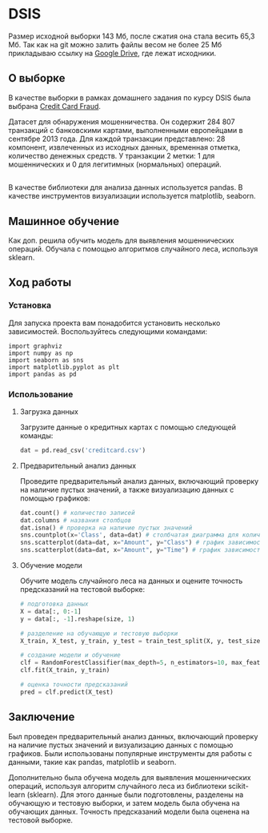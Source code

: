 # DSIS
Размер исходной выборки 143 Мб, после сжатия она стала весить 65,3 Мб. Так как на git можно залить файлы весом не более 25 Мб прикладываю ссылку на [Google Drive](https://drive.google.com/drive/folders/1Qs84ZhqFmcwx2sa-XYe86rEL_BKoUWAS?usp=sharing), где лежат исходники.

## О выборке

В качестве выборки в рамках домашнего задания по курсу DSIS была выбрана [Credit Card Fraud](https://www.kaggle.com/code/samkirkiles/credit-card-fraud/input).

Датасет для обнаружения мошенничества. Он содержит 284 807 транзакций с банковскими картами, выполненными европейцами в сентябре 2013 года. Для каждой транзакции представлено: 28 компонент, извлеченных из исходных данных, временная отметка, количество денежных средств. У транзакции 2 метки: 1 для мошеннических и 0 для легитимных (нормальных) операций.

##
В качестве библиотеки для анализа данных используется pandas. В качестве инструментов визуализации используется matplotlib, seaborn.

## Машинное обучение
Как доп. решила обучить модель для выявления мошеннических операций. Обучала с помощью алгоритмов случайного леса, используя sklearn.

## Ход работы

### Установка

Для запуска проекта вам понадобится установить несколько зависимостей. Воспользуйтесь следующими командами:

```
import graphviz
import numpy as np
import seaborn as sns
import matplotlib.pyplot as plt
import pandas as pd

```

### Использование

1. Загрузка данных

   Загрузите данные о кредитных картах с помощью следующей команды:

   ```python
   dat = pd.read_csv('creditcard.csv')
   ```

2. Предварительный анализ данных

   Проведите предварительный анализ данных, включающий проверку на наличие пустых значений, а также визуализацию данных с помощью графиков:

   ```python
   dat.count() # количество записей
   dat.columns # названия столбцов
   dat.isna() # проверка на наличие пустых значений
   sns.countplot(x='Class', data=dat) # столбчатая диаграмма для количества мошеннических операций
   sns.scatterplot(data=dat, x="Amount", y="Class") # график зависимости мошеннических операций от суммы
   sns.scatterplot(data=dat, x="Amount", y="Time") # график зависимости мошеннических операций от времени
   ```

3. Обучение модели

   Обучите модель случайного леса на данных и оцените точность предсказаний на тестовой выборке:

   ```python
   # подготовка данных
   X = data[:, 0:-1]
   y = data[:, -1].reshape(size, 1)

   # разделение на обучающую и тестовую выборки
   X_train, X_test, y_train, y_test = train_test_split(X, y, test_size=0.33, random_state=42)

   # создание модели и обучение
   clf = RandomForestClassifier(max_depth=5, n_estimators=10, max_features=1)
   clf.fit(X_train, y_train)

   # оценка точности предсказаний
   pred = clf.predict(X_test)
   ```

## Заключение
Был проведен предварительный анализ данных, включающий проверку на наличие пустых значений и визуализацию данных с помощью графиков.
Были использованы популярные инструменты для работы с данными, такие как pandas, matplotlib и seaborn.

Дополнительно была обучена модель для выявления мошеннических операций, используя алгоритм случайного леса из библиотеки scikit-learn (sklearn). Для этого данные были подготовлены, разделены на обучающую и тестовую выборки, и затем модель была обучена на обучающих данных. Точность предсказаний модели была оценена на тестовой выборке.
